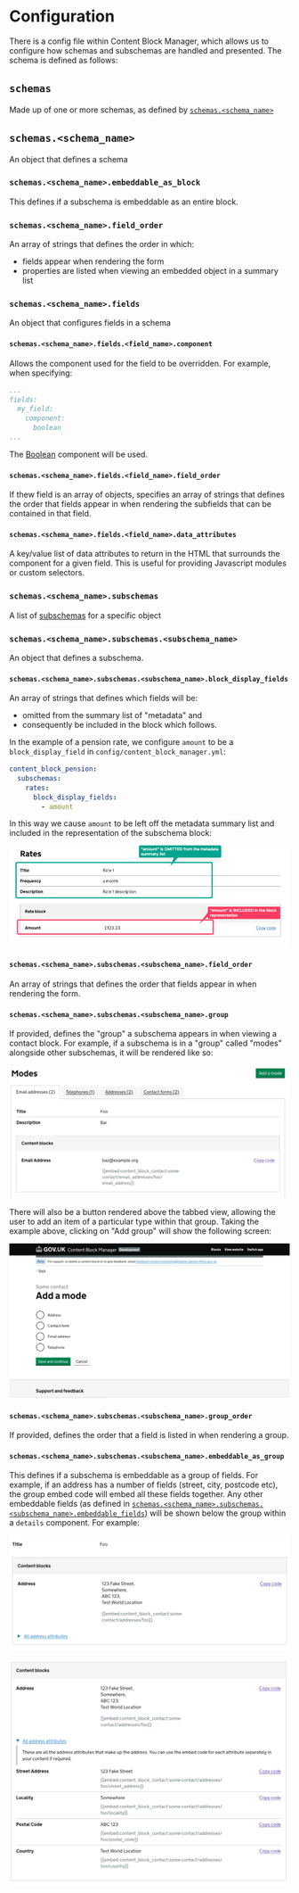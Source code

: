 # Configuration

There is a config file within Content Block Manager, which allows us to configure how schemas and subschemas are
handled and presented. The schema is defined as follows:

## `schemas`

Made up of one or more schemas, as defined by [`schemas.<schema_name>`](#schemasschema_name)

## `schemas.<schema_name>`

An object that defines a schema

### `schemas.<schema_name>.embeddable_as_block`

This defines if a subschema is embeddable as an entire block.

### `schemas.<schema_name>.field_order`

An array of strings that defines the order in which:

- fields appear when rendering the form
- properties are listed when viewing an embedded object in a summary list

### `schemas.<schema_name>.fields`

An object that configures fields in a schema

#### `schemas.<schema_name>.fields.<field_name>.component`

Allows the component used for the field to be overridden. For example, when specifying:

```yaml
...
fields:
  my_field:
    component:
      boolean
...
```

The [Boolean](https://github.com/alphagov/whitehall/blob/main/lib/engines/content_block_manager/app/components/content_block_manager/content_block_edition/details/fields/boolean_component.rb) component will be used.

#### `schemas.<schema_name>.fields.<field_name>.field_order`

If thew field is an array of objects, specifies an array of strings that defines the order that fields appear in when
rendering the subfields that can be contained in that field.

#### `schemas.<schema_name>.fields.<field_name>.data_attributes`

A key/value list of data attributes to return in the HTML that surrounds the component for a given field. This is
useful for providing Javascript modules or custom selectors.

### `schemas.<schema_name>.subschemas`

A list of [subschemas](#schemasschema_namesubschemassubschema_name) for a specific object

### `schemas.<schema_name>.subschemas.<subschema_name>`

An object that defines a subschema.

#### `schemas.<schema_name>.subschemas.<subschema_name>.block_display_fields`

An array of strings that defines which fields will be:

- omitted from the summary list of "metadata" and
- consequently be included in the block which follows.

In the example of a pension rate, we configure `amount` to be a `block_display_field` in
`config/content_block_manager.yml`:

```yml
content_block_pension:
  subschemas:
    rates:
      block_display_fields:
        - amount
```

In this way we cause `amount` to be left off the metadata summary list and included
in the representation of the subschema block:

![block_display_fields usage example](img/block_display_fields.png)

#### `schemas.<schema_name>.subschemas.<subschema_name>.field_order`

An array of strings that defines the order that fields appear in when rendering the form.

#### `schemas.<schema_name>.subschemas.<subschema_name>.group`

If provided, defines the "group" a subschema appears in when viewing a contact block. For example, if a subschema is in
a "group" called "modes" alongside other subschemas, it will be rendered like so:

![Subschema group example](img/group.png)

There will also be a button rendered above the tabbed view, allowing the user to add an item of a particular type
within that group. Taking the example above, clicking on "Add group" will show the following screen:

![Add a group item example](img/add_group.png)

#### `schemas.<schema_name>.subschemas.<subschema_name>.group_order`

If provided, defines the order that a field is listed in when rendering a group.

#### `schemas.<schema_name>.subschemas.<subschema_name>.embeddable_as_group`

This defines if a subschema is embeddable as a group of fields. For example, if an address has a number of fields
(street, city, postcode etc), the group embed code will embed all these fields together. Any other embeddable fields
(as defined in [`schemas.<schema_name>.subschemas.<subschema_name>.embeddable_fields`](#schemasschema_namesubschemassubschema_nameembeddable_fields))
will be shown below the group within a `details` component. For example:

![A grouped address subschema](img/group_example_1.png)

![A grouped address subschema with other attributes expanded](img/group_example_2.png)
